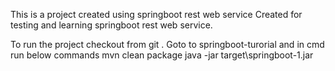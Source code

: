 
This is a project created using  springboot rest web service 
Created for testing and learning springboot rest web service.

To run the project checkout from git .
Goto to springboot-turorial and in cmd run below commands
mvn clean package
java -jar target\springboot-1.jar
